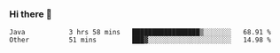 ### Hi there 👋

<!--
**urzz/urzz** is a ✨ _special_ ✨ repository because its `README.md` (this file) appears on your GitHub profile.

Here are some ideas to get you started:

- 🔭 I’m currently working on ...
- 🌱 I’m currently learning ...
- 👯 I’m looking to collaborate on ...
- 🤔 I’m looking for help with ...
- 💬 Ask me about ...
- 📫 How to reach me: ...
- 😄 Pronouns: ...
- ⚡ Fun fact: ...
-->

<!--START_SECTION:waka-->

```text
Java           3 hrs 58 mins   █████████████████▒░░░░░░░   68.91 %
Other          51 mins         ███▓░░░░░░░░░░░░░░░░░░░░░   14.98 %
```

<!--END_SECTION:waka-->
